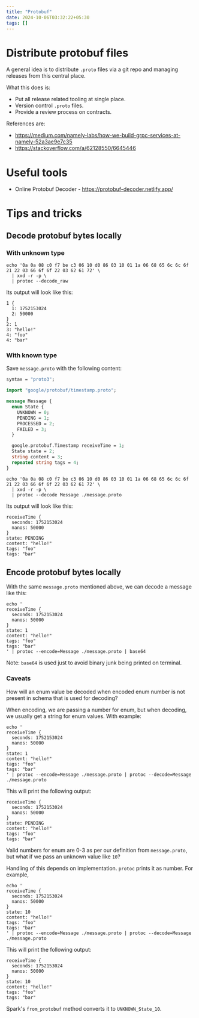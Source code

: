 ```yaml
---
title: "Protobuf"
date: 2024-10-06T03:32:22+05:30
tags: []
---
```

# Distribute protobuf files

A general idea is to distribute `.proto` files via a git repo and managing releases
from this central place.

What this does is:
- Put all release related tooling at single place.
- Version control `.proto` files.
- Provide a review process on contracts.

References are:
- https://medium.com/namely-labs/how-we-build-grpc-services-at-namely-52a3ae9e7c35
- https://stackoverflow.com/a/62128550/6645446

# Useful tools
- Online Protobuf Decoder - https://protobuf-decoder.netlify.app/

# Tips and tricks

## Decode protobuf bytes locally


### With unknown type
```shell
echo '0a 0a 08 c0 f7 be c3 06 10 d0 86 03 10 01 1a 06 68 65 6c 6c 6f 21 22 03 66 6f 6f 22 03 62 61 72' \
  | xxd -r -p \
  | protoc --decode_raw
```

Its output will look like this:

```text
1 {
  1: 1752153024
  2: 50000
}
2: 1
3: "hello!"
4: "foo"
4: "bar"
```

### With known type

Save `message.proto` with the following content:

```protobuf
syntax = "proto3";

import "google/protobuf/timestamp.proto";

message Message {
  enum State {
    UNKNOWN = 0;
    PENDING = 1;
    PROCESSED = 2;
    FAILED = 3;
  }

  google.protobuf.Timestamp receiveTime = 1;
  State state = 2;
  string content = 3;
  repeated string tags = 4;
}
```

```shell
echo '0a 0a 08 c0 f7 be c3 06 10 d0 86 03 10 01 1a 06 68 65 6c 6c 6f 21 22 03 66 6f 6f 22 03 62 61 72' \
  | xxd -r -p \
  | protoc --decode Message ./message.proto
```

Its output will look like this:

```text
receiveTime {
  seconds: 1752153024
  nanos: 50000
}
state: PENDING
content: "hello!"
tags: "foo"
tags: "bar"
```

## Encode protobuf bytes locally

With the same `message.proto` mentioned above, we can decode a message like this:

```shell
echo '
receiveTime {
  seconds: 1752153024
  nanos: 50000
}
state: 1
content: "hello!"
tags: "foo"
tags: "bar"
' | protoc --encode=Message ./message.proto | base64
```

Note: `base64` is used just to avoid binary junk being printed on terminal.

### Caveats

How will an enum value be decoded when encoded enum number is not present in schema that is used for decoding?

When encoding, we are passing a number for enum, but when decoding, we usually get a string for enum values. With example:

```shell
echo '
receiveTime {
  seconds: 1752153024
  nanos: 50000
}
state: 1
content: "hello!"
tags: "foo"
tags: "bar"
' | protoc --encode=Message ./message.proto | protoc --decode=Message ./message.proto
```

This will print the following output:
```text
receiveTime {
  seconds: 1752153024
  nanos: 50000
}
state: PENDING
content: "hello!"
tags: "foo"
tags: "bar"
```

Valid numbers for enum are 0-3 as per our definition from `message.proto`, but what if we pass an unknown value like `10`?

Handling of this depends on implementation. `protoc` prints it as number. For example,

```shell
echo '
receiveTime {
  seconds: 1752153024
  nanos: 50000
}
state: 10
content: "hello!"
tags: "foo"
tags: "bar"
' | protoc --encode=Message ./message.proto | protoc --decode=Message ./message.proto
```

This will print the following output:
```text
receiveTime {
  seconds: 1752153024
  nanos: 50000
}
state: 10
content: "hello!"
tags: "foo"
tags: "bar"
```

Spark's `from_protobuf` method converts it to `UNKNOWN_State_10`.
